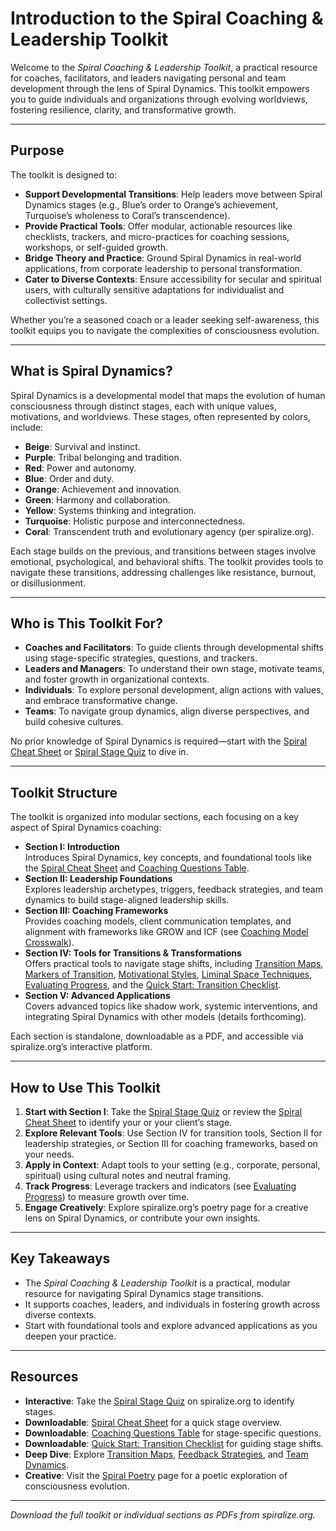 # Introduction to the Spiral Coaching & Leadership Toolkit

Welcome to the *Spiral Coaching & Leadership Toolkit*, a practical resource for coaches, facilitators, and leaders navigating personal and team development through the lens of Spiral Dynamics. This toolkit empowers you to guide individuals and organizations through evolving worldviews, fostering resilience, clarity, and transformative growth.

---

## Purpose

The toolkit is designed to:
- **Support Developmental Transitions**: Help leaders move between Spiral Dynamics stages (e.g., Blue’s order to Orange’s achievement, Turquoise’s wholeness to Coral’s transcendence).
- **Provide Practical Tools**: Offer modular, actionable resources like checklists, trackers, and micro-practices for coaching sessions, workshops, or self-guided growth.
- **Bridge Theory and Practice**: Ground Spiral Dynamics in real-world applications, from corporate leadership to personal transformation.
- **Cater to Diverse Contexts**: Ensure accessibility for secular and spiritual users, with culturally sensitive adaptations for individualist and collectivist settings.

Whether you’re a seasoned coach or a leader seeking self-awareness, this toolkit equips you to navigate the complexities of consciousness evolution.

---

## What is Spiral Dynamics?

Spiral Dynamics is a developmental model that maps the evolution of human consciousness through distinct stages, each with unique values, motivations, and worldviews. These stages, often represented by colors, include:
- **Beige**: Survival and instinct.
- **Purple**: Tribal belonging and tradition.
- **Red**: Power and autonomy.
- **Blue**: Order and duty.
- **Orange**: Achievement and innovation.
- **Green**: Harmony and collaboration.
- **Yellow**: Systems thinking and integration.
- **Turquoise**: Holistic purpose and interconnectedness.
- **Coral**: Transcendent truth and evolutionary agency (per spiralize.org).

Each stage builds on the previous, and transitions between stages involve emotional, psychological, and behavioral shifts. The toolkit provides tools to navigate these transitions, addressing challenges like resistance, burnout, or disillusionment.

---

## Who is This Toolkit For?

- **Coaches and Facilitators**: To guide clients through developmental shifts using stage-specific strategies, questions, and trackers.
- **Leaders and Managers**: To understand their own stage, motivate teams, and foster growth in organizational contexts.
- **Individuals**: To explore personal development, align actions with values, and embrace transformative change.
- **Teams**: To navigate group dynamics, align diverse perspectives, and build cohesive cultures.

No prior knowledge of Spiral Dynamics is required—start with the [Spiral Cheat Sheet](#spiral-cheat-sheet) or [Spiral Stage Quiz](#spiral-stage-quiz) to dive in.

---

## Toolkit Structure

The toolkit is organized into modular sections, each focusing on a key aspect of Spiral Dynamics coaching:

- **Section I: Introduction**  
  Introduces Spiral Dynamics, key concepts, and foundational tools like the [Spiral Cheat Sheet](#spiral-cheat-sheet) and [Coaching Questions Table](#coaching-questions-table).
- **Section II: Leadership Foundations**  
  Explores leadership archetypes, triggers, feedback strategies, and team dynamics to build stage-aligned leadership skills.
- **Section III: Coaching Frameworks**  
  Provides coaching models, client communication templates, and alignment with frameworks like GROW and ICF (see [Coaching Model Crosswalk](#coaching-crosswalk)).
- **Section IV: Tools for Transitions & Transformations**  
  Offers practical tools to navigate stage shifts, including [Transition Maps](#transition-maps), [Markers of Transition](#markers-transition), [Motivational Styles](#motivational-styles), [Liminal Space Techniques](#liminal-space), [Evaluating Progress](#evaluating-progress), and the [Quick Start: Transition Checklist](#quick-start-transition).
- **Section V: Advanced Applications**  
  Covers advanced topics like shadow work, systemic interventions, and integrating Spiral Dynamics with other models (details forthcoming).

Each section is standalone, downloadable as a PDF, and accessible via spiralize.org’s interactive platform.

---

## How to Use This Toolkit

1. **Start with Section I**: Take the [Spiral Stage Quiz](#spiral-stage-quiz) or review the [Spiral Cheat Sheet](#spiral-cheat-sheet) to identify your or your client’s stage.
2. **Explore Relevant Tools**: Use Section IV for transition tools, Section II for leadership strategies, or Section III for coaching frameworks, based on your needs.
3. **Apply in Context**: Adapt tools to your setting (e.g., corporate, personal, spiritual) using cultural notes and neutral framing.
4. **Track Progress**: Leverage trackers and indicators (see [Evaluating Progress](#evaluating-progress)) to measure growth over time.
5. **Engage Creatively**: Explore spiralize.org’s poetry page for a creative lens on Spiral Dynamics, or contribute your own insights.

---

## Key Takeaways

- The *Spiral Coaching & Leadership Toolkit* is a practical, modular resource for navigating Spiral Dynamics stage transitions.
- It supports coaches, leaders, and individuals in fostering growth across diverse contexts.
- Start with foundational tools and explore advanced applications as you deepen your practice.

---

## Resources

- **Interactive**: Take the [Spiral Stage Quiz](#spiral-stage-quiz) on spiralize.org to identify stages.
- **Downloadable**: [Spiral Cheat Sheet](#spiral-cheat-sheet) for a quick stage overview.
- **Downloadable**: [Coaching Questions Table](#coaching-questions-table) for stage-specific questions.
- **Downloadable**: [Quick Start: Transition Checklist](#quick-start-transition) for guiding stage shifts.
- **Deep Dive**: Explore [Transition Maps](#transition-maps), [Feedback Strategies](#feedback-strategies), and [Team Dynamics](#team-dynamics).
- **Creative**: Visit the [Spiral Poetry](#spiral-poetry) page for a poetic exploration of consciousness evolution.

---

*Download the full toolkit or individual sections as PDFs from spiralize.org.*